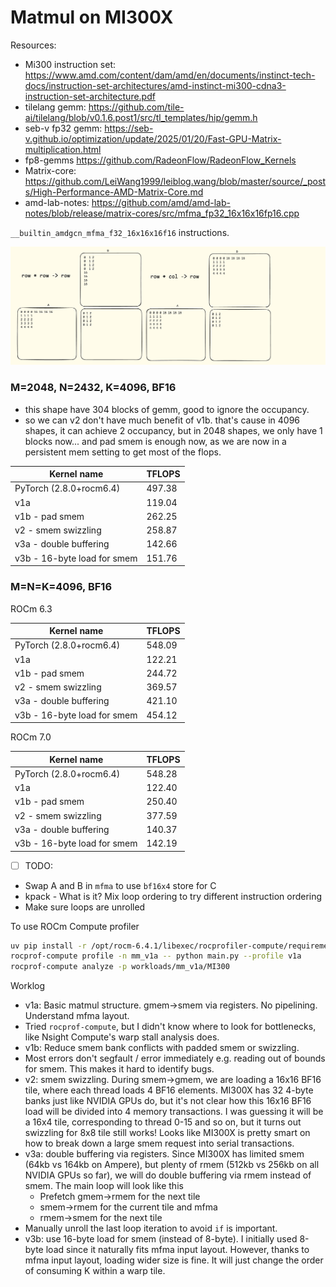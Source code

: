 # Matmul on MI300X

Resources:

- Mi300 instruction set: https://www.amd.com/content/dam/amd/en/documents/instinct-tech-docs/instruction-set-architectures/amd-instinct-mi300-cdna3-instruction-set-architecture.pdf
- tilelang gemm: https://github.com/tile-ai/tilelang/blob/v0.1.6.post1/src/tl_templates/hip/gemm.h
- seb-v fp32 gemm: https://seb-v.github.io/optimization/update/2025/01/20/Fast-GPU-Matrix-multiplication.html
- fp8-gemms https://github.com/RadeonFlow/RadeonFlow_Kernels
- Matrix-core: https://github.com/LeiWang1999/leiblog.wang/blob/master/source/_posts/High-Performance-AMD-Matrix-Core.md
- amd-lab-notes: https://github.com/amd/amd-lab-notes/blob/release/matrix-cores/src/mfma_fp32_16x16x16fp16.cpp


`__builtin_amdgcn_mfma_f32_16x16x16f16` instructions.

![1760964256545](image/README/1760964256545.png)


### M=2048, N=2432, K=4096, BF16

- this shape have 304 blocks of gemm, good to ignore the occupancy.
- so we can v2 don't have much benefit of v1b. that's cause in 4096 shapes, it can achieve 2 occupancy, but in 2048 shapes, we only have 1 blocks now... and pad smem is enough now, as we are now in a persistent mem setting to get most of the flops.


| Kernel name                 | TFLOPS |
| --------------------------- | ------ |
| PyTorch (2.8.0+rocm6.4)     | 497.38 |
| v1a                         | 119.04 |
| v1b - pad smem              | 262.25 |
| v2 - smem swizzling         | 258.87 |
| v3a - double buffering      | 142.66 |
| v3b - 16-byte load for smem | 151.76 |



### M=N=K=4096, BF16

ROCm 6.3

| Kernel name                 | TFLOPS |
| --------------------------- | ------ |
| PyTorch (2.8.0+rocm6.4)     | 548.09 |
| v1a                         | 122.21 |
| v1b - pad smem              | 244.72 |
| v2 - smem swizzling         | 369.57 |
| v3a - double buffering      | 421.10 |
| v3b - 16-byte load for smem | 454.12 |

ROCm 7.0

| Kernel name                 | TFLOPS |
| --------------------------- | ------ |
| PyTorch (2.8.0+rocm6.4)     | 548.28 |
| v1a                         | 122.40 |
| v1b - pad smem              | 250.40 |
| v2 - smem swizzling         | 377.59 |
| v3a - double buffering      | 140.37 |
| v3b - 16-byte load for smem | 142.19 |

* [ ] TODO:

- Swap A and B in `mfma` to use `bf16x4` store for C
- kpack - What is it? Mix loop ordering to try different instruction ordering
- Make sure loops are unrolled

To use ROCm Compute profiler

```bash
uv pip install -r /opt/rocm-6.4.1/libexec/rocprofiler-compute/requirements.txt
rocprof-compute profile -n mm_v1a -- python main.py --profile v1a
rocprof-compute analyze -p workloads/mm_v1a/MI300
```

Worklog

- v1a: Basic matmul structure. gmem->smem via registers. No pipelining. Understand mfma layout.
- Tried `rocprof-compute`, but I didn't know where to look for bottlenecks, like Nsight Compute's warp stall analysis does.
- v1b: Reduce smem bank conflicts with padded smem or swizzling.
- Most errors don't segfault / error immediately e.g. reading out of bounds for smem. This makes it hard to identify bugs.
- v2: smem swizzling. During smem->gmem, we are loading a 16x16 BF16 tile, where each thread loads 4 BF16 elements. MI300X has 32 4-byte banks just like NVIDIA GPUs do, but it's not clear how this 16x16 BF16 load will be divided into 4 memory transactions. I was guessing it will be a 16x4 tile, corresponding to thread 0-15 and so on, but it turns out swizzling for 8x8 tile still works! Looks like MI300X is pretty smart on how to break down a large smem request into serial transactions.
- v3a: double buffering via registers. Since MI300X has limited smem (64kb vs 164kb on Ampere), but plenty of rmem (512kb vs 256kb on all NVIDIA GPUs so far), we will do double buffering via rmem instead of smem. The main loop will look like this
  - Prefetch gmem->rmem for the next tile
  - smem->rmem for the current tile and mfma
  - rmem->smem for the next tile
- Manually unroll the last loop iteration to avoid `if` is important.
- v3b: use 16-byte load for smem (instead of 8-byte). I initially used 8-byte load since it naturally fits mfma input layout. However, thanks to mfma input layout, loading wider size is fine. It will just change the order of consuming K within a warp tile.

